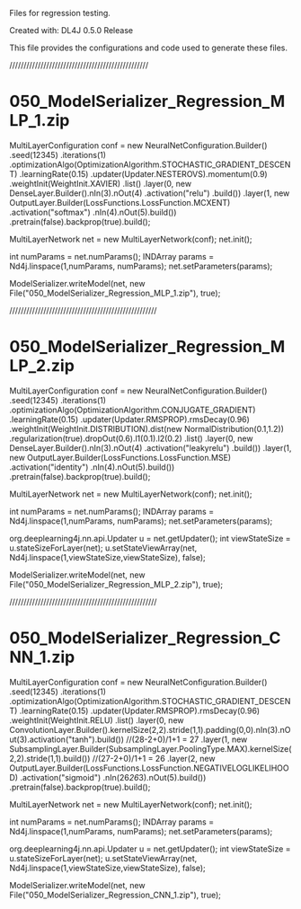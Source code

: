 

Files for regression testing.

Created with: DL4J 0.5.0 Release

This file provides the configurations and code used to generate these files.

/////////////////////////////////////////////////

# 050_ModelSerializer_Regression_MLP_1.zip

MultiLayerConfiguration conf = new NeuralNetConfiguration.Builder()
    .seed(12345)
    .iterations(1)
    .optimizationAlgo(OptimizationAlgorithm.STOCHASTIC_GRADIENT_DESCENT)
    .learningRate(0.15)
    .updater(Updater.NESTEROVS).momentum(0.9)
    .weightInit(WeightInit.XAVIER)
    .list()
    .layer(0, new DenseLayer.Builder().nIn(3).nOut(4)
        .activation("relu")
        .build())
    .layer(1, new OutputLayer.Builder(LossFunctions.LossFunction.MCXENT)
        .activation("softmax")
        .nIn(4).nOut(5).build())
    .pretrain(false).backprop(true).build();

MultiLayerNetwork net = new MultiLayerNetwork(conf);
net.init();

int numParams = net.numParams();
INDArray params = Nd4j.linspace(1,numParams, numParams);
net.setParameters(params);

ModelSerializer.writeModel(net, new File("050_ModelSerializer_Regression_MLP_1.zip"), true);

////////////////////////////////////////////////////

# 050_ModelSerializer_Regression_MLP_2.zip

MultiLayerConfiguration conf = new NeuralNetConfiguration.Builder()
    .seed(12345)
    .iterations(1)
    .optimizationAlgo(OptimizationAlgorithm.CONJUGATE_GRADIENT)
    .learningRate(0.15)
    .updater(Updater.RMSPROP).rmsDecay(0.96)
    .weightInit(WeightInit.DISTRIBUTION).dist(new NormalDistribution(0.1,1.2))
    .regularization(true).dropOut(0.6).l1(0.1).l2(0.2)
    .list()
    .layer(0, new DenseLayer.Builder().nIn(3).nOut(4)
        .activation("leakyrelu")
        .build())
    .layer(1, new OutputLayer.Builder(LossFunctions.LossFunction.MSE)
        .activation("identity")
        .nIn(4).nOut(5).build())
    .pretrain(false).backprop(true).build();

MultiLayerNetwork net = new MultiLayerNetwork(conf);
net.init();

int numParams = net.numParams();
INDArray params = Nd4j.linspace(1,numParams, numParams);
net.setParameters(params);

org.deeplearning4j.nn.api.Updater u = net.getUpdater();
int viewStateSize = u.stateSizeForLayer(net);
u.setStateViewArray(net, Nd4j.linspace(1,viewStateSize,viewStateSize), false);

ModelSerializer.writeModel(net, new File("050_ModelSerializer_Regression_MLP_2.zip"), true);



////////////////////////////////////////////////////

# 050_ModelSerializer_Regression_CNN_1.zip

MultiLayerConfiguration conf = new NeuralNetConfiguration.Builder()
    .seed(12345)
    .iterations(1)
    .optimizationAlgo(OptimizationAlgorithm.STOCHASTIC_GRADIENT_DESCENT)
    .learningRate(0.15)
    .updater(Updater.RMSPROP).rmsDecay(0.96)
    .weightInit(WeightInit.RELU)
    .list()
    .layer(0, new ConvolutionLayer.Builder().kernelSize(2,2).stride(1,1).padding(0,0).nIn(3).nOut(3).activation("tanh").build())    //(28-2+0)/1+1 = 27
    .layer(1, new SubsamplingLayer.Builder(SubsamplingLayer.PoolingType.MAX).kernelSize(2,2).stride(1,1).build())   //(27-2+0)/1+1 = 26
    .layer(2, new OutputLayer.Builder(LossFunctions.LossFunction.NEGATIVELOGLIKELIHOOD)
        .activation("sigmoid")
        .nIn(26*26*3).nOut(5).build())
    .pretrain(false).backprop(true).build();

MultiLayerNetwork net = new MultiLayerNetwork(conf);
net.init();

int numParams = net.numParams();
INDArray params = Nd4j.linspace(1,numParams, numParams);
net.setParameters(params);

org.deeplearning4j.nn.api.Updater u = net.getUpdater();
int viewStateSize = u.stateSizeForLayer(net);
u.setStateViewArray(net, Nd4j.linspace(1,viewStateSize,viewStateSize), false);

ModelSerializer.writeModel(net, new File("050_ModelSerializer_Regression_CNN_1.zip"), true);